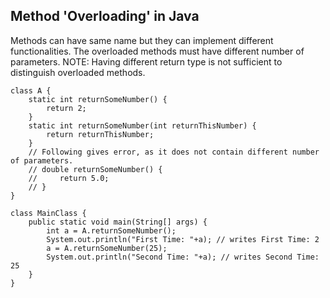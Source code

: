 ## Method 'Overloading' in Java
Methods can have same name but they can implement different functionalities. The overloaded methods must have different number of parameters.
NOTE: Having different return type is not sufficient to distinguish overloaded methods.

```
class A {
    static int returnSomeNumber() {
        return 2;
    }
    static int returnSomeNumber(int returnThisNumber) {
        return returnThisNumber;
    }
    // Following gives error, as it does not contain different number of parameters.
    // double returnSomeNumber() {
    //     return 5.0;
    // }
}

class MainClass {
    public static void main(String[] args) {
        int a = A.returnSomeNumber();
        System.out.println("First Time: "+a); // writes First Time: 2
        a = A.returnSomeNumber(25);            
        System.out.println("Second Time: "+a); // writes Second Time: 25
    }
}
```